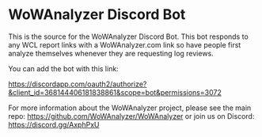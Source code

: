 # WoWAnalyzer Discord Bot

This is the source for the WoWAnalyzer Discord Bot. This bot responds to any WCL report links with a WoWAnalyzer.com link so have people first analyze themselves whenever they are requesting log reviews.

You can add the bot with this link:

https://discordapp.com/oauth2/authorize?&client_id=368144406181838861&scope=bot&permissions=3072

For more information about the WoWAnalyzer project, please see the main repo: https://github.com/WoWAnalyzer/WoWAnalyzer or join us on Discord: https://discord.gg/AxphPxU
